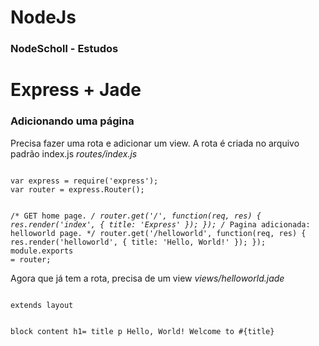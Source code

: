 # NodeJs
### NodeScholl - Estudos

# Express + Jade

### Adicionando uma página

Precisa fazer uma rota e adicionar um view. A rota é criada no arquivo padrão index.js
<i>routes/index.js</i>

<code>
var express = require('express');
var router = express.Router();

/* GET home page. */
router.get('/', function(req, res) {
    res.render('index', { title: 'Express' });
});
/* Pagina adicionada:  helloworld page. */
router.get('/helloworld', function(req, res) {
    res.render('helloworld', { title: 'Hello, World!' });
});
module.exports = router;
</code>

Agora que já tem a rota, precisa de um view
<i>views/helloworld.jade</i>

<code>
extends layout

block content
  h1= title
  p Hello, World! Welcome to #{title}
</code>

